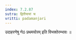 ```yaml
---
index: 7.2.87
sutra: द्वितीयायां च
vritti: padamanjari
---
```


  उदाहरणेषु णेó प्रथमयोरम् इति विभक्तेरम्भावः ॥